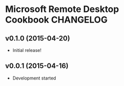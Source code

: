 Microsoft Remote Desktop Cookbook CHANGELOG
===========================================

v0.1.0 (2015-04-20)
-------------------
- Initial release!

v0.0.1 (2015-04-16)
-------------------
- Development started
